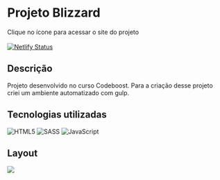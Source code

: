 
# Projeto Blizzard

Clique no ícone para acessar o site do projeto
<br>
<br>
[![Netlify Status](https://api.netlify.com/api/v1/badges/ce1ac300-f384-436d-9146-345460c7e286/deploy-status)](https://app.netlify.com/sites/lp-blizzard-andersonrodriguesdev/deploys)


## Descrição

Projeto desenvolvido no curso Codeboost. 
Para a criação desse projeto criei um ambiente automatizado com gulp.


## Tecnologias utilizadas

![HTML5](https://img.shields.io/badge/html5-%23E34F26.svg?style=for-the-badge&logo=html5&logoColor=white) ![SASS](https://img.shields.io/badge/SASS-hotpink.svg?style=for-the-badge&logo=SASS&logoColor=white) ![JavaScript](https://img.shields.io/badge/javascript-%23323330.svg?style=for-the-badge&logo=javascript&logoColor=%23F7DF1E)


## Layout

<img src="print-completo-site.png">
